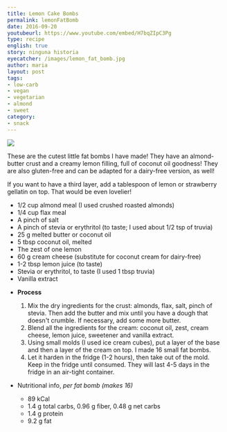 ```yaml
---
title: Lemon Cake Bombs
permalink: lemonFatBomb
date: 2016-09-20
youtubeurl: https://www.youtube.com/embed/H7bqZIpC3Pg
type: recipe
english: true
story: ninguna historia
eyecatcher: /images/lemon_fat_bomb.jpg
author: maria
layout: post
tags:
- low-carb
- vegan
- vegetarian
- almond
- sweet
category:
- snack
---
```


<img src="https://farm1.staticflickr.com/624/30866633673_eb2994d19d_o_d.jpg" />

These are the cutest little fat bombs I have made! They have an almond-butter crust and a creamy lemon filling, full of coconut oil goodness! They are also gluten-free and can be adapted for a dairy-free version, as well!

If you want to have a third layer, add a tablespoon of lemon or strawberry gellatin on top. That would be even lovelier!


<ul>
    <li>1/2 cup almond meal (I used crushed roasted almonds)</li>
    <li>1/4 cup flax meal</li>
    <li>A pinch of salt</li>
    <li>A pinch of stevia or erythritol (to taste; I used about 1/2 tsp of truvia)</li>
    <li>25 g melted butter or coconut oil</li>
    <li>5 tbsp coconut oil, melted</li>
    <li>The zest of one lemon</li>
    <li>60 g cream cheese (substitute for coconut cream for dairy-free)</li>
    <li>1-2 tbsp lemon juice (to taste)</li>
    <li>Stevia or erythritol, to taste (I used 1 tbsp truvia)</li>
    <li>Vanilla extract</li>
</ul>

* **Process**
  1. Mix the dry ingredients for the crust: almonds, flax, salt, pinch of stevia. Then add the butter and mix until you have a dough that doesn't crumble. If necessary, add some more butter.
  2. Blend all the ingredients for the cream: coconut oil, zest, cream cheese, lemon juice, sweetener and vanilla extract.
  3. Using small molds (I used ice cream cubes), put a layer of the base and then a layer of the cream on top. I made 16 small fat bombs. 
  5. Let it harden in the fridge (1-2 hours), then take out of the mold. Keep in the fridge until consumed. They will last 4-5 days in the fridge in an air-tight container.

* Nutritional info, _per fat bomb (makes 16)_
  * 89 kCal
  * 1.4 g total carbs, 0.96 g fiber, 0.48 g net carbs
  * 1.4 g protein
  * 9.2 g fat
